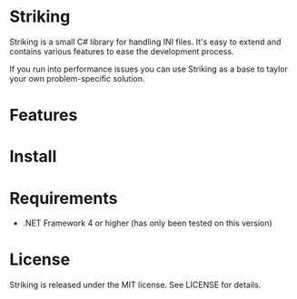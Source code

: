 # Striking

Striking is a small C# library for handling INI files. 
It's easy to extend and contains various features to ease the development process.

If you run into performance issues you can use Striking as a base to taylor your own problem-specific solution.

# Features

# Install

# Requirements

* .NET Framework 4 or higher (has only been tested on this version)

# License

Striking is released under the MIT license. See LICENSE for details.